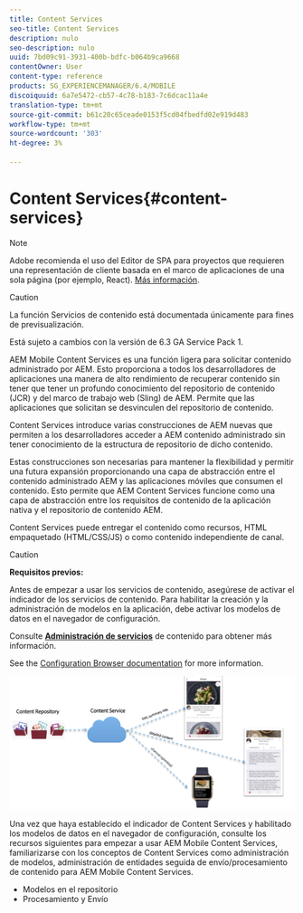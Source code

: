 ```yaml
---
title: Content Services
seo-title: Content Services
description: nulo
seo-description: nulo
uuid: 7bd09c91-3931-400b-bdfc-b064b9ca9668
contentOwner: User
content-type: reference
products: SG_EXPERIENCEMANAGER/6.4/MOBILE
discoiquuid: 6a7e5472-cb57-4c78-b183-7c6dcac11a4e
translation-type: tm+mt
source-git-commit: b61c20c65ceade0153f5cd04fbedfd02e919d483
workflow-type: tm+mt
source-wordcount: '303'
ht-degree: 3%

---
```



# Content Services{#content-services}

>[!NOTE]
>
>Adobe recomienda el uso del Editor de SPA para proyectos que requieren una representación de cliente basada en el marco de aplicaciones de una sola página (por ejemplo, React). [Más información](/help/sites-developing/spa-overview.md).

>[!CAUTION]
>
>La función Servicios de contenido está documentada únicamente para fines de previsualización.
>
>Está sujeto a cambios con la versión de 6.3 GA Service Pack 1.

AEM Mobile Content Services es una función ligera para solicitar contenido administrado por AEM. Esto proporciona a todos los desarrolladores de aplicaciones una manera de alto rendimiento de recuperar contenido sin tener que tener un profundo conocimiento del repositorio de contenido (JCR) y del marco de trabajo web (Sling) de AEM. Permite que las aplicaciones que solicitan se desvinculen del repositorio de contenido.

Content Services introduce varias construcciones de AEM nuevas que permiten a los desarrolladores acceder a AEM contenido administrado sin tener conocimiento de la estructura de repositorio de dicho contenido.

Estas construcciones son necesarias para mantener la flexibilidad y permitir una futura expansión proporcionando una capa de abstracción entre el contenido administrado AEM y las aplicaciones móviles que consumen el contenido. Esto permite que AEM Content Services funcione como una capa de abstracción entre los requisitos de contenido de la aplicación nativa y el repositorio de contenido AEM.

Content Services puede entregar el contenido como recursos, HTML empaquetado (HTML/CSS/JS) o como contenido independiente de canal.

>[!CAUTION]
>
>**Requisitos previos:**
>
>Antes de empezar a usar los servicios de contenido, asegúrese de activar el indicador de los servicios de contenido. Para habilitar la creación y la administración de modelos en la aplicación, debe activar los modelos de datos en el navegador de configuración.
>
>Consulte **[Administración de servicios](/help/mobile/developing-content-services.md)** de contenido para obtener más información.
>
>See the [Configuration Browser documentation](/help/sites-administering/configurations.md) for more information.

![chlimage_1-143](assets/chlimage_1-143.png)

Una vez que haya establecido el indicador de Content Services y habilitado los modelos de datos en el navegador de configuración, consulte los recursos siguientes para empezar a usar AEM Mobile Content Services, familiarizarse con los conceptos de Content Services como administración de modelos, administración de entidades seguida de envío/procesamiento de contenido para AEM Mobile Content Services.

* Modelos en el repositorio
* Procesamiento y Envío

